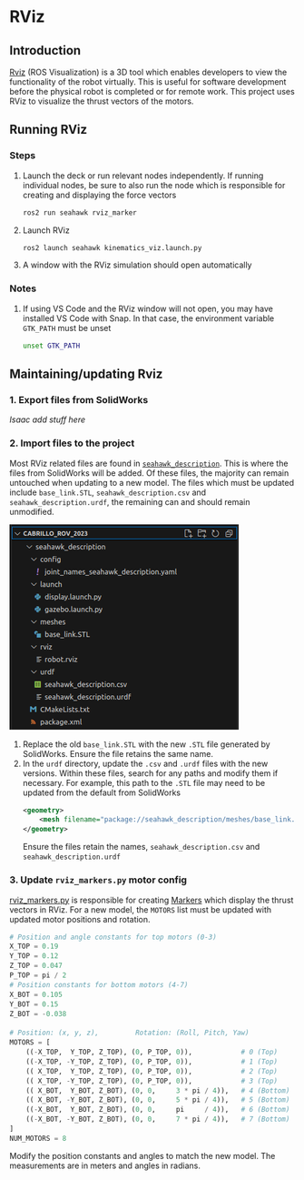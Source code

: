 # RViz

## Introduction
[Rviz](http://wiki.ros.org/rviz) (ROS Visualization) is a 3D tool which enables developers to view the functionality of the robot virtually. This is useful for software development before the physical robot is completed or for remote work. This project uses RViz to visualize the thrust vectors of the motors.

## Running RViz
### Steps
1. Launch the deck or run relevant nodes independently. If running individual nodes, be sure to also run the node which is responsible for creating and displaying the force vectors
    ```sh
    ros2 run seahawk rviz_marker
    ```
2. Launch RViz
    ```sh
    ros2 launch seahawk kinematics_viz.launch.py
    ```
3. A window with the RViz simulation should open automatically

### Notes
1. If using VS Code and the RViz window will not open, you may have installed VS Code with Snap. In that case, the environment variable `GTK_PATH` must be unset
    ```sh
    unset GTK_PATH
    ```

## Maintaining/updating Rviz

### 1. Export files from SolidWorks
*Isaac add stuff here*

### 2. Import files to the project
Most RViz related files are found in [`seahawk_description`](https://github.com/CabrilloRoboticsClub/cabrillo_rov_2023/tree/main/src/seahawk_description). This is where the files from SolidWorks will be added. Of these files, the majority can remain untouched when updating to a new model. The files which must be updated include `base_link.STL`, `seahawk_description.csv` and `seahawk_description.urdf`, the remaining can and should remain unmodified.

![seahawk_description directory](img/seahawk_description_directory.png)

1. Replace the old `base_link.STL` with the new `.STL` file generated by SolidWorks. Ensure the file retains the same name.
2. In the `urdf` directory, update the `.csv` and `.urdf` files with the new versions. Within these files, search for any paths and modify them if necessary. For example, this path to the `.STL` file may need to be updated from the default from SolidWorks
    ```xml
    <geometry>
        <mesh filename="package://seahawk_description/meshes/base_link.STL" />
    </geometry>
    ```
    Ensure the files retain the names, `seahawk_description.csv` and `seahawk_description.urdf`

### 3. Update `rviz_markers.py` motor config
[rviz_markers.py](https://github.com/CabrilloRoboticsClub/cabrillo_rov_2023/blob/main/src/seahawk/seahawk_deck/rviz_markers.py) is responsible for creating [Markers](http://wiki.ros.org/rviz/DisplayTypes/Marker) which display the thrust vectors in RViz. For a new model, the `MOTORS` list must be updated with updated motor positions and rotation.
```py
# Position and angle constants for top motors (0-3)
X_TOP = 0.19
Y_TOP = 0.12
Z_TOP = 0.047
P_TOP = pi / 2
# Position constants for bottom motors (4-7)
X_BOT = 0.105
Y_BOT = 0.15
Z_BOT = -0.038

# Position: (x, y, z),         Rotation: (Roll, Pitch, Yaw)
MOTORS = [
    ((-X_TOP,  Y_TOP, Z_TOP), (0, P_TOP, 0)),            # 0 (Top)
    ((-X_TOP, -Y_TOP, Z_TOP), (0, P_TOP, 0)),            # 1 (Top)
    (( X_TOP,  Y_TOP, Z_TOP), (0, P_TOP, 0)),            # 2 (Top)
    (( X_TOP, -Y_TOP, Z_TOP), (0, P_TOP, 0)),            # 3 (Top)
    (( X_BOT,  Y_BOT, Z_BOT), (0, 0,     3 * pi / 4)),   # 4 (Bottom)
    (( X_BOT, -Y_BOT, Z_BOT), (0, 0,     5 * pi / 4)),   # 5 (Bottom)    
    ((-X_BOT,  Y_BOT, Z_BOT), (0, 0,     pi     / 4)),   # 6 (Bottom)
    ((-X_BOT, -Y_BOT, Z_BOT), (0, 0,     7 * pi / 4)),   # 7 (Bottom)
]
NUM_MOTORS = 8
```
Modify the position constants and angles to match the new model. The measurements are in meters and angles in radians.